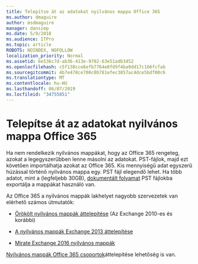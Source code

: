 ```yaml
---
title: Telepítse át az adatokat nyilvános mappa Office 365
ms.author: dmaguire
author: msdmaguire
manager: dansimp
ms.date: 5/9/2018
ms.audience: ITPro
ms.topic: article
ROBOTS: NOINDEX, NOFOLLOW
localization_priority: Normal
ms.assetid: 6e536c7d-ab36-413e-9702-63e51adb3452
ms.openlocfilehash: c5f138cce6efb7764e0fd9f4ba9dd17c166fcfab
ms.sourcegitcommit: 4b7e478ce700c0b781efec3857ac4dce5bdf00c6
ms.translationtype: MT
ms.contentlocale: hu-HU
ms.lasthandoff: 06/07/2019
ms.locfileid: "34755851"
---
```

# <a name="migrate-public-folder-data-to-office-365"></a>Telepítse át az adatokat nyilvános mappa Office 365

Ha nem rendelkezik nyilvános mappákat, hogy az Office 365 rengeteg, azokat a legegyszerűbben lenne másolni az adatokat. PST-fájlok, majd ezt követően importálhatja azokat az Office 365. Kis mennyiségű adat egyszerű húzással történő nyilvános mappa egy. PST fájl elegendő lehet. Ha több adatot, mint a (legfeljebb 30GB), [dokumentált folyamat](https://technet.microsoft.com/library/dn874017%28v=exchg.150%29.aspx) PST fájlokba exportálja a mappákat használó van. 
  
Az Office 365 a nyilvános mappák lakhelyet nagyobb szervezetek van elérhető számos útmutatók:
  
- [Örökölt nyilvános mappák áttelepítése](https://technet.microsoft.com/library/dn874017%28v=exchg.150%29.aspx) (Az Exchange 2010-es és korábbi) 
    
- [A nyilvános mappák Exchange 2013 áttelepítése](https://technet.microsoft.com/library/mt798260%28v=exchg.150%29.aspx)
    
- [Mirate Exchange 2016 nyilvános mappák](https://technet.microsoft.com/library/mt798260%28v=exchg.160%29.aspx)
    
[Nyilvános mappák Office 365 csoportok](https://technet.microsoft.com/library/mt843872%28v=exchg.150%29.aspx)áttelepítése lehetőség is van.
  


